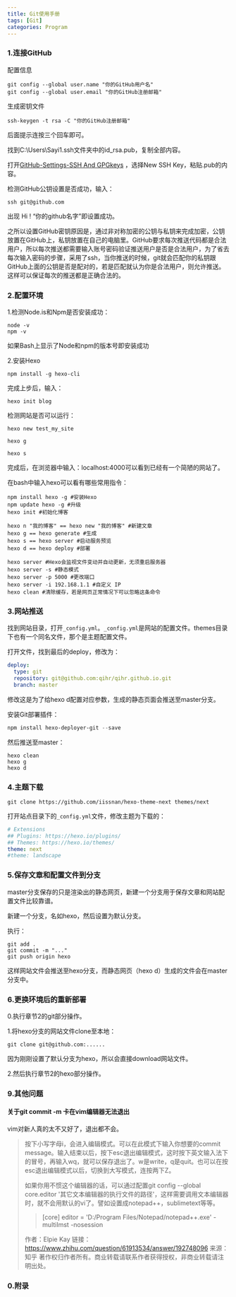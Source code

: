 ```yaml
---
title: Git使用手册
tags: [Git]
categories: Program
---
```




### 1.连接GitHub

 配置信息

```shell
git config --global user.name "你的GitHub用户名"
git config --global user.email "你的GitHub注册邮箱"
```

 生成密钥文件

```shell
ssh-keygen -t rsa -C "你的GitHub注册邮箱"
```

后面提示连按三个回车即可。

找到C:\Users\Sayi1\.ssh文件夹中的id_rsa.pub，复制全部内容。

打开[GitHub-Settings-SSH And GPGkeys](https://github.com/settings/keys) ，选择New SSH Key，粘贴.pub的内容。

检测GitHub公钥设置是否成功，输入：

```shell
ssh git@github.com
```

出现 Hi ! “你的github名字”即设置成功。

之所以设置GitHub密钥原因是，通过非对称加密的公钥与私钥来完成加密，公钥放置在GitHub上，私钥放置在自己的电脑里。GitHub要求每次推送代码都是合法用户，所以每次推送都需要输入账号密码验证推送用户是否是合法用户，为了省去每次输入密码的步骤，采用了ssh，当你推送的时候，git就会匹配你的私钥跟GitHub上面的公钥是否是配对的，若是匹配就认为你是合法用户，则允许推送。这样可以保证每次的推送都是正确合法的。

### 2.配置环境

1.检测Node.is和Npm是否安装成功：

```shell
node -v
npm -v
```

如果Bash上显示了Node和npm的版本号即安装成功

2.安装Hexo

```shell
npm install -g hexo-cli 
```

完成上步后，输入：

```shell
hexo init blog
```

检测网站是否可以运行：

```shell
hexo new test_my_site

hexo g

hexo s
```

完成后，在浏览器中输入：localhost:4000可以看到已经有一个简陋的网站了。

在bash中输入hexo可以看有哪些常用指令：

```shell
npm install hexo -g #安装Hexo
npm update hexo -g #升级
hexo init #初始化博客

hexo n "我的博客" == hexo new "我的博客" #新建文章
hexo g == hexo generate #生成
hexo s == hexo server #启动服务预览
hexo d == hexo deploy #部署

hexo server #Hexo会监视文件变动并自动更新，无须重启服务器
hexo server -s #静态模式
hexo server -p 5000 #更改端口
hexo server -i 192.168.1.1 #自定义 IP
hexo clean #清除缓存，若是网页正常情况下可以忽略这条命令
```

### 3.网站推送

找到网站目录，打开`_config.yml`。`_config.yml`是网站的配置文件。themes目录下也有一个同名文件，那个是主题配置文件。

打开文件，找到最后的deploy，修改为：

```yaml
deploy:
  type: git
  repository: git@github.com:qihr/qihr.github.io.git
  branch: master
```

修改这是为了给hexo d配置对应参数，生成的静态页面会推送至master分支。

安装Git部署插件：

```powershell
npm install hexo-deployer-git --save
```

然后推送至master：

```shell
hexo clean 
hexo g 
hexo d
```

### 4.主题下载

```shell
git clone https://github.com/iissnan/hexo-theme-next themes/next
```

打开站点目录下的`_config.yml`文件，修改主题为下载的：

```yaml
# Extensions
## Plugins: https://hexo.io/plugins/
## Themes: https://hexo.io/themes/
theme: next  
#theme: landscape

```

### 5.保存文章和配置文件到分支

master分支保存的只是渲染出的静态网页，新建一个分支用于保存文章和网站配置文件比较靠谱。

新建一个分支，名如hexo，然后设置为默认分支。

执行：

```shell
git add .
git commit -m "..."
git push origin hexo
```

这样网站文件会推送至hexo分支，而静态网页（hexo d）生成的文件会在master分支中。



### 6.更换环境后的重新部署

0.执行章节2的git部分操作。

1.将hexo分支的网站文件clone至本地：

```shell
git clone git@github.com:......
```

因为刚刚设置了默认分支为hexo，所以会直接download网站文件。

2.然后执行章节2的hexo部分操作。



### 9.其他问题

#### 关于git commit -m 卡在vim编辑器无法退出

vim对新人真的太不又好了，退出都不会。

> 按下小写字母i，会进入编辑模式。可以在此模式下输入你想要的commit message。输入结束以后，按下esc退出编辑模式，这时按下英文输入法下的冒号，再输入wq，就可以保存退出了。w是write，q是quit。也可以在按esc退出编辑模式以后，切换到大写模式，连按两下Z。
>
> 如果你用不惯这个编辑器的话，可以通过配置git config --global core.editor '其它文本编辑器的执行文件的路径'，这样需要调用文本编辑器时，就不会用默认的vi了。譬如设置成notepad++，sublimetext等等。
>
> > [core]
> >         editor = 'D:/Program Files/Notepad/notepad++.exe' -multiImst -nosession
>
> 
>
> 作者：Elpie Kay
> 链接：https://www.zhihu.com/question/61913534/answer/192748096
> 来源：知乎
> 著作权归作者所有。商业转载请联系作者获得授权，非商业转载请注明出处。





### 0.附录

[^1]: [GitHub+Hexo 搭建个人网站详细教程]https://zhuanlan.zhihu.com/p/26625249()
[^2]: [使用hexo，如果换了电脑怎么更新博客]https://www.zhihu.com/question/21193762/answer/79109280

































